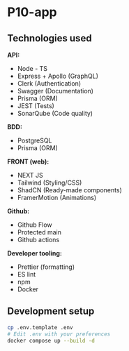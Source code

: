 # P10-app

## Technologies used

**API:**
- Node - TS
- Express + Apollo (GraphQL)
- Clerk (Authentication)
- Swagger (Documentation)
- Prisma (ORM)
- JEST (Tests)
- SonarQube (Code quality)

**BDD:**
- PostgreSQL
- Prisma (ORM)

**FRONT (web):**
- NEXT JS
- Tailwind (Styling/CSS)
- ShadCN (Ready-made components)
- FramerMotion (Animations)

**Github:**
- Github Flow
- Protected main
- Github actions

**Developer tooling:**
- Prettier (formatting)
- ES lint
- npm
- Docker

## Development setup

```bash
cp .env.template .env
# Edit .env with your preferences
docker compose up --build -d
```
